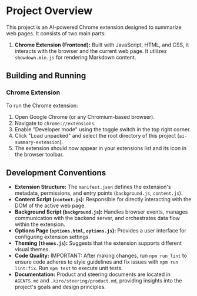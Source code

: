 # Project Overview

This project is an AI-powered Chrome extension designed to summarize web pages. It consists of two main parts:

1.  **Chrome Extension (Frontend):** Built with JavaScript, HTML, and CSS, it interacts with the browser and the current web page. It utilizes `showdown.min.js` for rendering Markdown content.

## Building and Running

### Chrome Extension

To run the Chrome extension:

1.  Open Google Chrome (or any Chromium-based browser).
2.  Navigate to `chrome://extensions`.
3.  Enable "Developer mode" using the toggle switch in the top right corner.
4.  Click "Load unpacked" and select the root directory of this project (`ai-summary-extension`).
5.  The extension should now appear in your extensions list and its icon in the browser toolbar.

## Development Conventions

- **Extension Structure:** The `manifest.json` defines the extension's metadata, permissions, and entry points (`background.js`, `content.js`).
- **Content Script (`content.js`):** Responsible for directly interacting with the DOM of the active web page.
- **Background Script (`background.js`):** Handles browser events, manages communication with the backend server, and orchestrates data flow within the extension.
- **Options Page (`options.html`, `options.js`):** Provides a user interface for configuring extension settings.
- **Theming (`themes.js`):** Suggests that the extension supports different visual themes.
- **Code Quality:** IMPORTANT: After making changes, run `npm run lint` to ensure code adheres to style guidelines and fix issues with `npm run lint:fix`. Run `npm test` to execute unit tests.
- **Documentation:** Product and steering documents are located in `AGENTS.md` and `.kiro/steering/product.md`, providing insights into the project's goals and design principles.
